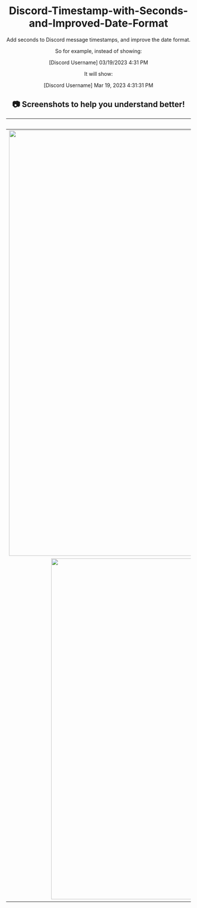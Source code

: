 <div align="center">

# Discord-Timestamp-with-Seconds-and-Improved-Date-Format
Add seconds to Discord message timestamps, and improve the date format. 

So for example, instead of showing:

[Discord Username] 03/19/2023 4:31 PM

It will show:

[Discord Username] Mar 19, 2023 4:31:31 PM

## 📷 Screenshots to help you understand better!
| **Before** | **After** |
|     :---:      |     :---:      |
| <img width="1157" alt="Before 1" src="https://user-images.githubusercontent.com/122677421/226656774-b0a0c875-2842-460f-a872-e11bbcfe94ac.png"> | <img width="922" alt="After 1" src="https://user-images.githubusercontent.com/122677421/226656968-5930d158-398e-4742-bb37-cf729e572cd2.png">
| <img width="927" alt="Before 2" src="https://user-images.githubusercontent.com/122677421/226657261-0c031aff-df3c-4ecf-b283-acf1a7faf786.png"> | <img width="930" alt="After 2" src="https://user-images.githubusercontent.com/122677421/226657291-e96e7308-5c54-4c10-8d98-bbba6d29805a.png">

